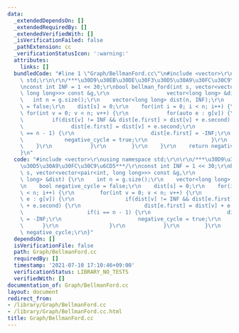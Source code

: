 ```yaml
---
data:
  _extendedDependsOn: []
  _extendedRequiredBy: []
  _extendedVerifiedWith: []
  _isVerificationFailed: false
  _pathExtension: cc
  _verificationStatusIcon: ':warning:'
  attributes:
    links: []
  bundledCode: "#line 1 \"Graph/BellmanFord.cc\"\n#include <vector>\r\nusing namespace\
    \ std;\r\n\r\n/***\u30D9\u30EB\u30DE\u30F3\u30D5\u30A9\u30FC\u30C9\u6CD5***/\r\
    \nconst int INF = 1 << 30;\r\nbool bellman_ford(int s, vector<vector<pair<int,\
    \ long long>>> const &g,\r\n                  vector<long long> &dist) {\r\n \
    \   int n = g.size();\r\n    vector<long long> dist(n, INF);\r\n    bool negative_cycle\
    \ = false;\r\n    dist[s] = 0;\r\n    for(int i = 0; i < n; i++) {\r\n       \
    \ for(int v = 0; v < n; v++) {\r\n            for(auto e : g[v]) {\r\n       \
    \         if(dist[v] != INF && dist[e.first] > dist[v] + e.second) {\r\n     \
    \               dist[e.first] = dist[v] + e.second;\r\n                    if(i\
    \ == n - 1) {\r\n                        dist[e.first] = -INF;\r\n           \
    \             negative_cycle = true;\r\n                    }\r\n            \
    \    }\r\n            }\r\n        }\r\n    }\r\n    return negative_cycle;\r\n\
    }\n"
  code: "#include <vector>\r\nusing namespace std;\r\n\r\n/***\u30D9\u30EB\u30DE\u30F3\
    \u30D5\u30A9\u30FC\u30C9\u6CD5***/\r\nconst int INF = 1 << 30;\r\nbool bellman_ford(int\
    \ s, vector<vector<pair<int, long long>>> const &g,\r\n                  vector<long\
    \ long> &dist) {\r\n    int n = g.size();\r\n    vector<long long> dist(n, INF);\r\
    \n    bool negative_cycle = false;\r\n    dist[s] = 0;\r\n    for(int i = 0; i\
    \ < n; i++) {\r\n        for(int v = 0; v < n; v++) {\r\n            for(auto\
    \ e : g[v]) {\r\n                if(dist[v] != INF && dist[e.first] > dist[v]\
    \ + e.second) {\r\n                    dist[e.first] = dist[v] + e.second;\r\n\
    \                    if(i == n - 1) {\r\n                        dist[e.first]\
    \ = -INF;\r\n                        negative_cycle = true;\r\n              \
    \      }\r\n                }\r\n            }\r\n        }\r\n    }\r\n    return\
    \ negative_cycle;\r\n}"
  dependsOn: []
  isVerificationFile: false
  path: Graph/BellmanFord.cc
  requiredBy: []
  timestamp: '2021-07-10 17:10:46+09:00'
  verificationStatus: LIBRARY_NO_TESTS
  verifiedWith: []
documentation_of: Graph/BellmanFord.cc
layout: document
redirect_from:
- /library/Graph/BellmanFord.cc
- /library/Graph/BellmanFord.cc.html
title: Graph/BellmanFord.cc
---
```

